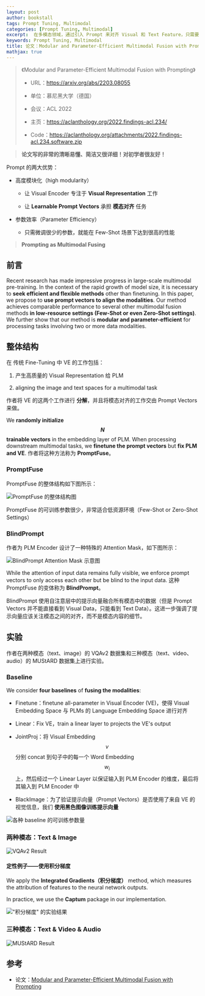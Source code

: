 ```yaml
---
layout: post
author: bookstall
tags: Prompt Tuning, Multimodal
categories: [Prompt Tuning, Multimodal]
excerpt:  在多模态领域，通过引入 Prompt 来对齐 Visual 和 Text Feature，只需要微调 Prompt 相关的参数，非常高效（Parameter-Efficient）。经过分解之后，Visual Encoder 和 Text Encoder 只需要关注特征的表达工作，而无需再考虑模态之间的对齐工作。基于此，作者提出了 PromptFuse 和 BlindPrompt 模型。
keywords: Prompt Tuning, Multimodal
title: 论文：Modular and Parameter-Efficient Multimodal Fusion with Prompting
mathjax: true
---
```



> 《Modular and Parameter-Efficient Multimodal Fusion with Prompting》
>
> - URL：https://arxiv.org/abs/2203.08055
> 
> - 单位：慕尼黑大学（德国）
> 
> - 会议：ACL 2022
> 
> - 主页：https://aclanthology.org/2022.findings-acl.234/
> 
> - Code：https://aclanthology.org/attachments/2022.findings-acl.234.software.zip

> **论文写的非常的清晰易懂、简洁又很详细！对初学者很友好！**



Prompt 的两大优势：

- 高度模块化（high modularity）

  - 让 Visual Encoder 专注于 **Visual Representation** 工作

  - 让 **Learnable Prompt Vectors** 承担 **模态对齐** 任务

- 参数效率（Parameter Efficiency）

  - 只需微调很少的参数，就能在 Few-Shot 场景下达到很高的性能

> **Prompting as Multimodal Fusing**


## 前言

Recent research has made impressive progress in large-scale multimodal pre-training. In the context of the rapid growth of model size, it is necessary to **seek efficient and flexible methods** other than finetuning. In this paper, we propose to **use prompt vectors to align the modalities**. Our method achieves comparable performance to several other multimodal fusion methods **in low-resource settings (Few-Shot or even Zero-Shot settings)**. We further show that our method is **modular and parameter-efficient** for processing tasks involving two or more data modalities.


## 整体结构

在 传统 Fine-Tuning 中 VE 的工作包括：

1. 产生高质量的 Visual Representation 给 PLM

2. aligning the image and text spaces for a multimodal task


作者将 VE 的这两个工作进行 **分解**，并且将模态对齐的工作交由 Prompt Vectors 来做。

We **randomly initialize $$N$$ trainable vectors** in the embedding layer of PLM. When processing downstream multimodal
tasks, we **finetune the prompt vectors** but **fix PLM and VE**. 作者将这种方法称为 **PromptFuse**。

### PromptFuse

PromptFuse 的整体结构如下图所示：

![PromptFuse 的整体结构图](/images/posts/PromptFuse-and-BlindPrompt/2203-08055-framework.png)

PromptFuse 的可训练参数很少，非常适合低资源环境（Few-Shot or Zero-Shot Settings）


### BlindPrompt

作者为 PLM Encoder 设计了一种特殊的 Attention Mask，如下图所示：

![BlindPrompt Attention Mask 示意图](/images/posts/PromptFuse-and-BlindPrompt/2203-08055-attention-mask.png)


While the attention of input data remains fully visible, we enforce prompt vectors to only access each other but be blind to the input data. 这种 PromptFuse 的变体称为 **BlindPrompt**。

BlindPrompt 使用自注意层中的提示向量融合所有模态中的数据（但是 Prompt Vectors 并不能直接看到 Visual Data，只能看到 Text Data）。这进一步强调了提示向量应该关注模态之间的对齐，而不是模态内容的细节。

## 实验

作者在两种模态（text、image）的 VQAv2 数据集和三种模态（text、video、audio）的 MUStARD 数据集上进行实验。

### Baseline

We consider **four baselines** of **fusing the modalities**:

- Finetune：finetune all-parameter in Visual Encoder (VE)，使得 Visual Embedding Space 与 PLMs 的 Language Embedding Space 进行对齐

- Linear：Fix VE，train a linear layer to projects the VE's output

- JointProj：将 Visual Embedding $$v$$ 分别 concat 到句子中的每一个 Word Embedding $$w_i$$ 上，然后经过一个 Linear Layer 以保证输入到 PLM Encoder 的维度，最后将其输入到 PLM Encoder 中

- BlackImage：为了验证提示向量（Prompt Vectors）是否使用了来自 VE 的视觉信息，我们 **使用黑色图像训练提示向量**

![各种 baseline 的可训练参数量](/images/posts/PromptFuse-and-BlindPrompt/trainable-parameters.png)

### 两种模态：Text & Image

![VQAv2 Result](/images/posts/PromptFuse-and-BlindPrompt/Two-Modal-Result.png)


#### 定性例子——使用积分梯度

We apply the **Integrated Gradients（积分梯度）** method, which measures the attribution of features to the neural network outputs.

In practice, we use the **Captum** package in our implementation.

!["积分梯度" 的实验结果](/images/posts/PromptFuse-and-BlindPrompt/2203-08055-qualitative-example.png)


### 三种模态：Text & Video & Audio

![MUStARD Result](/images/posts/PromptFuse-and-BlindPrompt/Three-Modal-Result.png)





## 参考

- 论文：[Modular and Parameter-Efficient Multimodal Fusion with Prompting](https://arxiv.org/abs/2203.08055)

